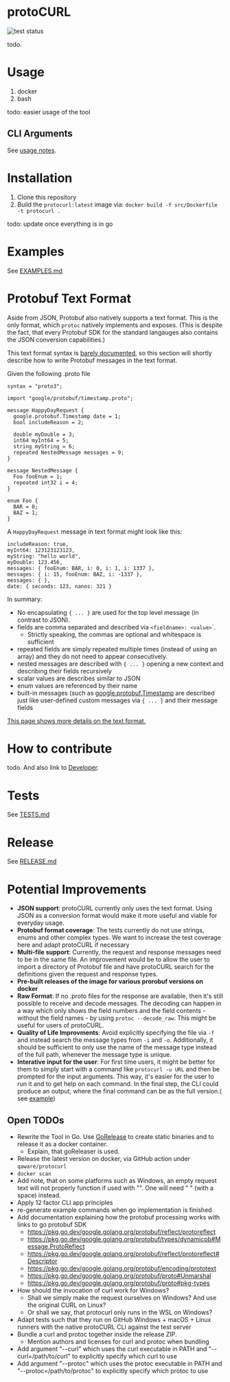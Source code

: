# protoCURL

![test status](https://github.com/qaware/protocurl/actions/workflows/test.yml/badge.svg)

todo.

# Usage

1. docker
2. bash

todo: easier usage of the tool

## CLI Arguments

See [usage notes](doc/generated.usage.txt).

# Installation

1. Clone this repository
2. Build the `protocurl:latest` image via: `docker build -f src/Dockerfile -t protocurl .`

todo: update once everything is in go

# Examples

See [EXAMPLES.md](EXAMPLES.md)

# Protobuf Text Format

Aside from JSON, Protobuf also natively supports a text format. This is the only format, which `protoc` natively
implements and exposes.
(This is despite the fact, that every Protobuf SDK for the standard langauges also contains the JSON conversion
capabilities.)

This text format syntax
is [barely documented](https://developers.google.com/protocol-buffers/docs/reference/cpp/google.protobuf.text_format),
so this section will shortly describe how to write Protobuf messages in the text format.

Given the following .proto file

```
syntax = "proto3";

import "google/protobuf/timestamp.proto";

message HappyDayRequest {
  google.protobuf.Timestamp date = 1;
  bool includeReason = 2;
  
  double myDouble = 3;
  int64 myInt64 = 5;
  string myString = 6;
  repeated NestedMessage messages = 9;
}

message NestedMessage {
  Foo fooEnum = 1;
  repeated int32 i = 4;
}

enum Foo {
  BAR = 0;
  BAZ = 1;
}
```

A `HappyDayRequest` message in text format might look like this:

```
includeReason: true,
myInt64: 123123123123,
myString: "hello world",
myDouble: 123.456,
messages: { fooEnum: BAR, i: 0, i: 1, i: 1337 },
messages: { i: 15, fooEnum: BAZ, i: -1337 },
messages: { },
date: { seconds: 123, nanos: 321 }
```

In summary:

* No encapsulating `{ ... }` are used for the top level message (in contrast to JSON).
* fields are comma separated and described via `<fieldname>: <value>`´.
  * Strictly speaking, the commas are optional and whitespace is sufficient
* repeated fields are simply repeated multiple times (instead of using an array) and they do not need to appear
  consecutively.
* nested messages are described with `{ ... }` opening a new context and describing their fields recursively
* scalar values are describes similar to JSON
* enum values are referenced by their name
* built-in messages (such
  as [google.protobuf.Timestamp](https://developers.google.com/protocol-buffers/docs/reference/google.protobuf#google.protobuf.Timestamp)
  are described just like user-defined custom messages via `{ ... }` and their message fields

[This page shows more details on the text format.](https://stackoverflow.com/a/18877167)

# How to contribute

todo. And also link to [Developer](DEVELOPER.md).

# Tests

See [TESTS.md](TESTS.md)

# Release

See [RELEASE.md](RELEASE.md)

# Potential Improvements

* **JSON support**: protoCURL currently only uses the text format. Using JSON as a conversion format would make it more
  useful and viable for everyday usage.
* **Protobuf format coverage**: The tests currently do not use strings, enums and other complex types. We want to
  increase the test coverage here and adapt protoCURL if necessary
* **Multi-file support**: Currently, the request and response messages need to be in the same file. An improvement would
  be to allow the user to import a directory of Protobuf file and have protoCURL search for the definitions given the
  request and response types.
* **Pre-built releases of the image for various prorobuf versions on docker**
* **Raw Format**: If no .proto files for the response are available, then it's still possible to receive and decode
  messages. The decoding can happen in a way which only shows the field numbers and the field contents - without the
  field names - by using `protoc --decode_raw`. This might be useful for users of protoCURL.
* **Quality of Life Improvments**: Avoid explicitly specifying the file via `-f` and instead search the message types
  from `-i` and `-o`. Additionally, it should be sufficient to only use the name of the message type instead of the full
  path, whenever the message type is unique.
* **Interative input for the user**: For first time users, it might be better for them to simply start with a command
  like `protocurl -u URL`
  and then be prompted for the input arguments. This way, it's easier for the user to run it and to get help on each
  command. In the final step, the CLI could produce an output, where the final command can be as the full version.(
  see [example](https://medium.com/@jdxcode/12-factor-cli-apps-dd3c227a0e46#2d6e))

## Open TODOs

* Rewrite the Tool in Go. Use [GoRelease](https://goreleaser.com/intro/) to create static binaries and to release it as
  a docker container.
  * Explain, that goReleaser is used.
* Release the latest version on docker, via GitHub action under `qaware/protocurl`
* `docker scan`
* Add note, that on some platforms such as Windows, an empty request text will not properly function if used with "".
  One will need " " (with a space) instead.
* Apply 12 factor CLI app principles
* re-generate example commands when go implementation is finished
* Add documentation explaining how the protobuf processing works with links to go protobuf SDK
  * https://pkg.go.dev/google.golang.org/protobuf/reflect/protoreflect
  * https://pkg.go.dev/google.golang.org/protobuf/types/dynamicpb#Message.ProtoReflect
  * https://pkg.go.dev/google.golang.org/protobuf/reflect/protoreflect#Descriptor
  * https://pkg.go.dev/google.golang.org/protobuf/encoding/prototext
  * https://pkg.go.dev/google.golang.org/protobuf/proto#Unmarshal
  * https://pkg.go.dev/google.golang.org/protobuf/proto#pkg-types
* How should the invocation of curl work for Windows?
  * Shall we simply make the request ourselves on Windows? And use the original CURL on Linux?
  * Or shall we say, that protocurl only runs in the WSL on Windows?
* Adapt tests such that they run on GitHub Windows + macOS + Linux runners with the native protoCURL CLI against the
  test server
* Bundle a curl and protoc together inside the release ZIP.
  * Mention authors and licenses for curl and protoc when bundling
* Add argument "--curl" which uses the curl executable in PATH and "--curl=/path/to/curl" to explicitly specify which
  curl to use
* Add argument "--protoc" which uses the protoc executable in PATH and "--protoc=/path/to/protoc" to explicitly specify
  which protoc to use